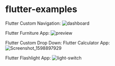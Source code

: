 # flutter-examples  </n>
Flutter Custom Navigation: </n>
![dashboard](https://user-images.githubusercontent.com/31367048/148998478-6adfaf46-d12a-46fb-b00a-7601684e1e00.jpg)

Flutter Furniture App: </n>
![preview](https://user-images.githubusercontent.com/31367048/148998257-fd84059a-d9f8-4b80-a3bb-85c6bf2464ce.png)

Flutter Custom Drop Down:  </n>
Flutter Calculator App: </n>
![Screenshot_1598897929](https://user-images.githubusercontent.com/31367048/148998406-503ee57d-ed77-486c-95f9-e2a9c242f98c.png)

Flutter Flashlight App: </n>
![light-switch](https://user-images.githubusercontent.com/31367048/148998608-fe54e9f3-c746-4a7b-9060-73ab822afcdc.png) </n>

